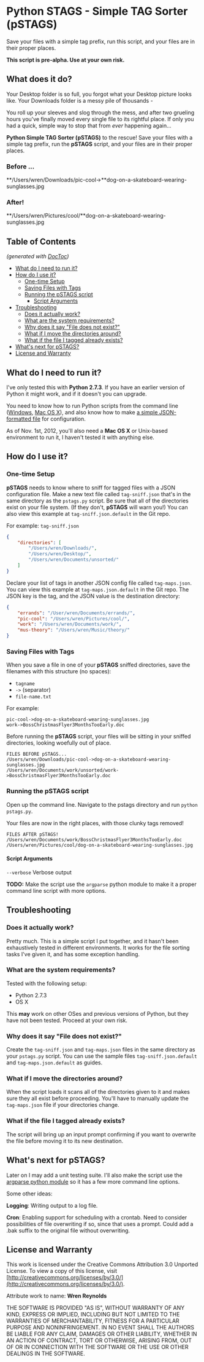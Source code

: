 Python STAGS - Simple TAG Sorter (pSTAGS)
======

Save your files with a simple tag prefix, run this script, and your files are in their proper places.

**This script is pre-alpha. Use at your own risk.**

## What does it do?

Your Desktop folder is so full, you forgot what your Desktop picture looks like. Your Downloads folder is a messy pile of thousands -

You roll up your sleeves and slog through the mess, and after two grueling hours you've finally moved every single file to its rightful place. If only you had a quick, simple way to stop that from *ever* happening again...

**Python Simple TAG Sorter (pSTAGS)** to the rescue! Save your files with a simple tag prefix, run the **pSTAGS** script, and your files are in their proper places.

### Before ...

**/Users/wren/Downloads/pic-cool->**dog-on-a-skateboard-wearing-sunglasses.jpg

### After!

**/Users/wren/Pictures/cool/**dog-on-a-skateboard-wearing-sunglasses.jpg


## **Table of Contents**
*(generated with [DocToc](http://doctoc.herokuapp.com/))*

- [What do I need to run it?](#what-do-i-need-to-run-it)
- [How do I use it?](#how-do-i-use-it)
    - [One-time Setup](#one-time-setup)
    - [Saving Files with Tags](#saving-files-with-tags)
    - [Running the pSTAGS script](#running-the-pstags-script)
        - [Script Arguments](#script-arguments)
- [Troubleshooting](#troubleshooting)
    - [Does it actually work?](#does-it-actually-work)
    - [What are the system requirements?](#what-are-the-system-requirements)
    - [Why does it say "File does not exist?"](#why-does-it-say-file-does-not-exist)
    - [What if I move the directories around?](#what-if-i-move-the-directories-around)
    - [What if the file I tagged already exists?](#what-if-the-file-i-tagged-already-exists)
- [What's next for pSTAGS?](#whats-next-for-pstags)
- [License and Warranty](#license-and-warranty)

## <a id="what-do-i-need-to-run-it"></a>What do I need to run it?

I've only tested this with **Python 2.7.3**. If you have an earlier version of Python it might work, and if it doesn't you can upgrade.

You need to know how to run Python scripts from the command line ([Windows](http://docs.python.org/2/faq/windows.html#how-do-i-run-a-python-program-under-windows), [Mac OS X](http://docs.python.org/2/using/mac.html)), and also know how to make [a simple JSON-formatted file](http://www.w3schools.com/json/default.asp) for configuration.

As of Nov. 1st, 2012, you'll also need a **Mac OS X** or Unix-based environment to run it, I haven't tested it with anything else.

## <a id="how-do-i-use-it"></a>How do I use it?

### <a id="one-time-setup"></a>One-time Setup

**pSTAGS** needs to know where to sniff for tagged files with a JSON configuration file. Make a new text file called `tag-sniff.json` that's in the same directory as the `pstags.py` script. Be sure that all of the directories exist on your file system. (If they don't, **pSTAGS** will warn you!) You can also view this example at `tag-sniff.json.default` in the Git repo.

For example: `tag-sniff.json`

```json
{
    "directories": [
        "/Users/wren/Downloads/",
        "/Users/wren/Desktop/",
        "/Users/wren/Documents/unsorted/"
    ]
}
```

Declare your list of tags in another JSON config file called `tag-maps.json`.  You can view this example at `tag-maps.json.default` in the Git repo. The JSON key is the tag, and the JSON value is the destination directory:

```json
{
    "errands": "/User/wren/Documents/errands/",
    "pic-cool": "/Users/wren/Pictures/cool/",
    "work": "/Users/wren/Documents/work/",
    "mus-theory": "/Users/wren/Music/theory/"
}
```

### <a id="saving-files-with-tags"></a>Saving Files with Tags

When you save a file in one of your **pSTAGS** sniffed directories, save the filenames with this structure (no spaces):

* `tagname`
* `->` (separator)
* `file-name.txt`

For example:

    pic-cool->dog-on-a-skateboard-wearing-sunglasses.jpg
    work->BossChristmasFlyer3MonthsTooEarly.doc

Before running the **pSTAGS** script, your files will be sitting in your sniffed directories, looking woefully out of place.

    FILES BEFORE pSTAGS...
    /Users/wren/Downloads/pic-cool->dog-on-a-skateboard-wearing-sunglasses.jpg
    /Users/wren/Documents/work/unsorted/work->BossChristmasFlyer3MonthsTooEarly.doc

### <a id="running-the-pstags-script"></a>Running the pSTAGS script

Open up the command line. Navigate to the pstags directory and run `python pstags.py`.

Your files are now in the right places, with those clunky tags removed!

    FILES AFTER pSTAGS!
    /Users/wren/Documents/work/BossChristmasFlyer3MonthsTooEarly.doc
    /Users/wren/Pictures/cool/dog-on-a-skateboard-wearing-sunglasses.jpg

#### <a id="script-arguments"></a>Script Arguments

`--verbose`
Verbose output

**TODO:** Make the script use the `argparse` python module to make it a proper command line script with more options.


## <a id="troubleshooting"></a>Troubleshooting

### <a id="does-it-actually-work"></a>Does it actually work?

Pretty much. This is a simple script I put together, and it hasn't been exhaustively tested in different environments. It works for the file sorting tasks I've given it, and has some exception handling.

### <a id="what-are-the-system-requirements"></a>What are the system requirements?
Tested with the following setup:

* Python 2.7.3
* OS X

This **may** work on other OSes and previous versions of Python, but they have not been tested. Proceed at your own risk.

### <a id="why-does-it-say-file-does-not-exist"></a>Why does it say "File does not exist?"

Create the `tag-sniff.json` and `tag-maps.json` files in the same directory as your `pstags.py` script. You can use the sample files `tag-sniff.json.default` and `tag-maps.json.default` as guides.

### <a id="what-if-i-move-the-directories-around"></a>What if I move the directories around?

When the script loads it scans all of the directories given to it and makes sure they all exist before proceeding. You'll have to manually update the `tag-maps.json` file if your directories change.

### <a id="what-if-the-file-i-tagged-already-exists"></a>What if the file I tagged already exists?

The script will bring up an input prompt confirming if you want to overwrite the file before moving it to its new destination.

## <a id="whats-next-for-pstags"></a>What's next for pSTAGS?

Later on I may add a unit testing suite. I'll also make the script use the [argparse python module](http://docs.python.org/dev/library/argparse.html) so it has a few more command line options.

Some other ideas:

**Logging**: Writing output to a log file.

**Cron**: Enabling support for scheduling with a crontab. Need to consider possibilities of file overwriting if so, since that uses a prompt. Could add a .bak suffix to the original file without overwriting.

## <a id="license-and-warranty"></a>License and Warranty

This work is licensed under the Creative Commons Attribution 3.0 Unported License. To view a copy of this license, visit [http://creativecommons.org/licenses/by/3.0/](http://creativecommons.org/licenses/by/3.0/).

Attribute work to name: **Wren Reynolds**

THE SOFTWARE IS PROVIDED "AS IS", WITHOUT WARRANTY OF ANY KIND,
EXPRESS OR IMPLIED, INCLUDING BUT NOT LIMITED TO THE WARRANTIES OF
MERCHANTABILITY, FITNESS FOR A PARTICULAR PURPOSE AND NONINFRINGEMENT.
IN NO EVENT SHALL THE AUTHORS BE LIABLE FOR ANY CLAIM, DAMAGES OR
OTHER LIABILITY, WHETHER IN AN ACTION OF CONTRACT, TORT OR OTHERWISE,
ARISING FROM, OUT OF OR IN CONNECTION WITH THE SOFTWARE OR THE USE OR
OTHER DEALINGS IN THE SOFTWARE.
